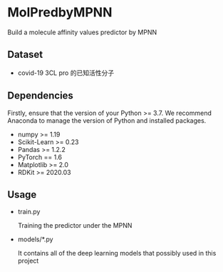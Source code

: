 # MolPredbyMPNN

Build a molecule affinity values  predictor by MPNN 

## Dataset
* covid-19 3CL pro 的已知活性分子
## Dependencies
Firstly, ensure that the version of your Python >= 3.7. We recommend Anaconda to manage the version of Python and installed packages.
* numpy >= 1.19
* Scikit-Learn >= 0.23
* Pandas >= 1.2.2
* PyTorch == 1.6
* Matplotlib >= 2.0
* RDKit >= 2020.03
## Usage
* train.py 

  Training the predictor under the MPNN
* models/*.py

  It contains all of the deep learning models that possibly used in this project
